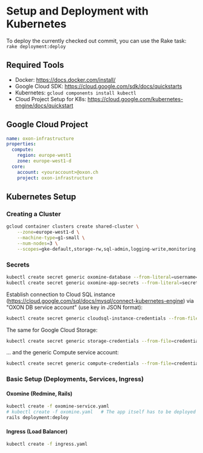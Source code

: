 # Setup and Deployment with Kubernetes

To deploy the currently checked out commit, you can use the Rake task: `rake deployment:deploy`

## Required Tools

* Docker: https://docs.docker.com/install/
* Google Cloud SDK: https://cloud.google.com/sdk/docs/quickstarts
* Kubernetes: `gcloud components install kubectl`
* Cloud Project Setup for K8s: https://cloud.google.com/kubernetes-engine/docs/quickstart

## Google Cloud Project

```yaml
name: oxon-infrastructure
properties:
  compute:
    region: europe-west1
    zone: europe-west1-d
  core:
    account: <youraccount>@oxon.ch
    project: oxon-infrastructure
```

## Kubernetes Setup

### Creating a Cluster

```bash
gcloud container clusters create shared-cluster \
	--zone=europe-west1-d \
	--machine-type=g1-small \
	--num-nodes=3 \
	--scopes=gke-default,storage-rw,sql-admin,logging-write,monitoring,cloud-platform,service-control,service-management,trace,cloud-source-repos-ro
```

### Secrets

```bash
kubectl create secret generic oxomine-database --from-literal=username=oxomine --from-literal=password=dbpassword
kubectl create secret generic oxomine-app-secrets --from-literal=secret-key-base=supersecretkey

```

Establish connection to Cloud SQL instance (https://cloud.google.com/sql/docs/mysql/connect-kubernetes-engine) via 
"OXON DB service account" (use key in JSON format):

```bash
kubectl create secret generic cloudsql-instance-credentials --from-file=credentials.json=/path/to/oxon-infrastructure-cloudsql.json
```

The same for Google Cloud Storage:

```bash
kubectl create secret generic storage-credentials --from-file=credentials.json=/path/to/oxon-infrastructure-storage.json
```

... and the generic Compute service account:

```bash
kubectl create secret generic compute-credentials --from-file=credentials.json=/path/to/oxon-infrastructure-service-account.json
```

### Basic Setup (Deployments, Services, Ingress)

#### Oxomine (Redmine, Rails)

```bash
kubectl create -f oxomine-service.yaml 
# kubectl create -f oxomine.yaml   # The app itself has to be deployed with the rake task 'deployment:apply', see next line
rails deployment:deploy
```

#### Ingress (Load Balancer)

```bash
kubectl create -f ingress.yaml
```

